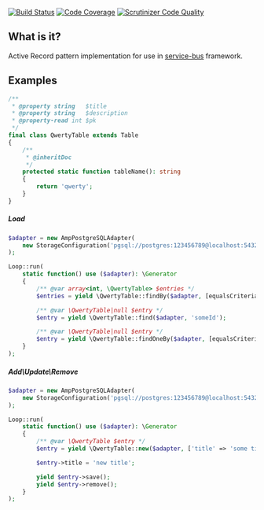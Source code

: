 [![Build Status](https://travis-ci.org/php-service-bus/active-record.svg?branch=master)](https://travis-ci.org/php-service-bus/active-record)
[![Code Coverage](https://scrutinizer-ci.com/g/php-service-bus/active-record/badges/coverage.png?b=master)](https://scrutinizer-ci.com/g/php-service-bus/active-record/?branch=master)
[![Scrutinizer Code Quality](https://scrutinizer-ci.com/g/php-service-bus/active-record/badges/quality-score.png?b=master)](https://scrutinizer-ci.com/g/php-service-bus/active-record/?branch=master)

## What is it?

Active Record pattern implementation for use in [service-bus](https://github.com/php-service-bus/service-bus) framework.

## Examples

```php
/**
 * @property string   $title
 * @property string   $description
 * @property-read int $pk
 */
final class QwertyTable extends Table
{
    /**
     * @inheritDoc
     */
    protected static function tableName(): string
    {
        return 'qwerty';
    }
}
```

##### Load
```php
$adapter = new AmpPostgreSQLAdapter(
    new StorageConfiguration('pgsql://postgres:123456789@localhost:5432/test')
);

Loop::run(
    static function() use ($adapter): \Generator
    {
        /** @var array<int, \QwertyTable> $entries */
        $entries = yield \QwertyTable::findBy($adapter, [equalsCriteria('id', 'someId')], 100);

        /** @var \QwertyTable|null $entry */
        $entry = yield \QwertyTable::find($adapter, 'someId');

        /** @var \QwertyTable|null $entry */
        $entry = yield \QwertyTable::findOneBy($adapter, [equalsCriteria('title', 'expected title')]);
    }
);
```

##### Add\Update\Remove
```php
$adapter = new AmpPostgreSQLAdapter(
    new StorageConfiguration('pgsql://postgres:123456789@localhost:5432/test')
);

Loop::run(
    static function() use ($adapter): \Generator
    {
        /** @var \QwertyTable $entry */
        $entry = yield \QwertyTable::new($adapter, ['title' => 'some title', ['description' => 'some description']]);

        $entry->title = 'new title';

        yield $entry->save();
        yield $entry->remove();
    }
);

```
